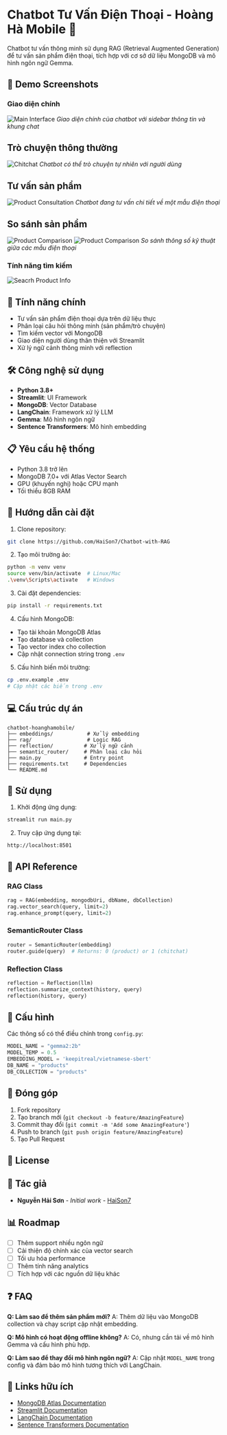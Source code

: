 # Chatbot Tư Vấn Điện Thoại - Hoàng Hà Mobile 📱

Chatbot tư vấn thông minh sử dụng RAG (Retrieval Augmented Generation) để tư vấn sản phẩm điện thoại, tích hợp với cơ sở dữ liệu MongoDB và mô hình ngôn ngữ Gemma.

## 📸 Demo Screenshots

### Giao diện chính
![Main Interface](images/Screenshot%202024-12-08%20112639.png)
*Giao diện chính của chatbot với sidebar thông tin và khung chat*

## Trò chuyện thông thường 
![Chitchat](images/Screenshot%202024-12-08%20112639.png)
*Chatbot có thể trò chuyện tự nhiên với người dùng*

## Tư vấn sản phẩm
![Product Consultation](images/Screenshot%202024-12-08%20112155.png)
*Chatbot đang tư vấn chi tiết về một mẫu điện thoại*

## So sánh sản phẩm
![Product Comparison](images/Screenshot%202024-12-08%20112421.png)
![Product Comparison](images/Screenshot%202024-12-08%20112523.png)
*So sánh thông số kỹ thuật giữa các mẫu điện thoại*

### Tính năng tìm kiếm
![Seacrh Product Info](images/Screenshot%202024-10-29%20204524.png)

## 🌟 Tính năng chính

- Tư vấn sản phẩm điện thoại dựa trên dữ liệu thực
- Phân loại câu hỏi thông minh (sản phẩm/trò chuyện)
- Tìm kiếm vector với MongoDB
- Giao diện người dùng thân thiện với Streamlit
- Xử lý ngữ cảnh thông minh với reflection

## 🛠 Công nghệ sử dụng

- **Python 3.8+**
- **Streamlit**: UI Framework
- **MongoDB**: Vector Database
- **LangChain**: Framework xử lý LLM
- **Gemma**: Mô hình ngôn ngữ
- **Sentence Transformers**: Mô hình embedding

## 📋 Yêu cầu hệ thống

- Python 3.8 trở lên
- MongoDB 7.0+ với Atlas Vector Search
- GPU (khuyến nghị) hoặc CPU mạnh
- Tối thiểu 8GB RAM

## 🚀 Hướng dẫn cài đặt

1. Clone repository:
```bash
git clone https://github.com/HaiSon7/Chatbot-with-RAG
```

2. Tạo môi trường ảo:
```bash
python -m venv venv
source venv/bin/activate  # Linux/Mac
.\venv\Scripts\activate   # Windows
```

3. Cài đặt dependencies:
```bash
pip install -r requirements.txt
```

4. Cấu hình MongoDB:
- Tạo tài khoản MongoDB Atlas
- Tạo database và collection
- Tạo vector index cho collection
- Cập nhật connection string trong `.env`

5. Cấu hình biến môi trường:
```bash
cp .env.example .env
# Cập nhật các biến trong .env
```

## 💻 Cấu trúc dự án

```
chatbot-hoanghamobile/
├── embeddings/           # Xử lý embedding
├── rag/                  # Logic RAG
├── reflection/          # Xử lý ngữ cảnh
├── semantic_router/     # Phân loại câu hỏi
├── main.py              # Entry point
├── requirements.txt     # Dependencies
└── README.md
```

## 🎯 Sử dụng

1. Khởi động ứng dụng:
```bash
streamlit run main.py
```

2. Truy cập ứng dụng tại:
```
http://localhost:8501
```

## 📝 API Reference

### RAG Class
```python
rag = RAG(embedding, mongodbUri, dbName, dbCollection)
rag.vector_search(query, limit=2)
rag.enhance_prompt(query, limit=2)
```

### SemanticRouter Class
```python
router = SemanticRouter(embedding)
router.guide(query)  # Returns: 0 (product) or 1 (chitchat)
```

### Reflection Class
```python
reflection = Reflection(llm)
reflection.summarize_context(history, query)
reflection(history, query)
```

## 🔧 Cấu hình

Các thông số có thể điều chỉnh trong `config.py`:

```python
MODEL_NAME = "gemma2:2b"
MODEL_TEMP = 0.5
EMBEDDING_MODEL = 'keepitreal/vietnamese-sbert'
DB_NAME = "products"
DB_COLLECTION = "products"
```

## 🤝 Đóng góp

1. Fork repository
2. Tạo branch mới (`git checkout -b feature/AmazingFeature`)
3. Commit thay đổi (`git commit -m 'Add some AmazingFeature'`)
4. Push to branch (`git push origin feature/AmazingFeature`)
5. Tạo Pull Request

## 📄 License

## 👥 Tác giả

- **Nguyễn Hải Sơn** - *Initial work* - [HaiSon7](https://github.com/HaiSon7)

## 📊 Roadmap

- [ ] Thêm support nhiều ngôn ngữ
- [ ] Cải thiện độ chính xác của vector search
- [ ] Tối ưu hóa performance
- [ ] Thêm tính năng analytics
- [ ] Tích hợp với các nguồn dữ liệu khác

## ❓ FAQ

**Q: Làm sao để thêm sản phẩm mới?**
A: Thêm dữ liệu vào MongoDB collection và chạy script cập nhật embedding.

**Q: Mô hình có hoạt động offline không?**
A: Có, nhưng cần tải về mô hình Gemma và cấu hình phù hợp.

**Q: Làm sao để thay đổi mô hình ngôn ngữ?**
A: Cập nhật `MODEL_NAME` trong config và đảm bảo mô hình tương thích với LangChain.

## 🔗 Links hữu ích

- [MongoDB Atlas Documentation](https://docs.atlas.mongodb.com/)
- [Streamlit Documentation](https://docs.streamlit.io/)
- [LangChain Documentation](https://python.langchain.com/docs/)
- [Sentence Transformers Documentation](https://www.sbert.net/)
